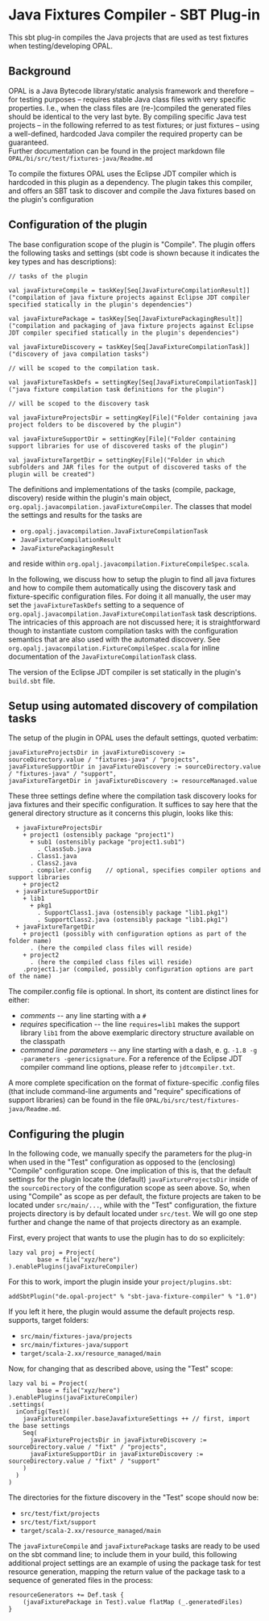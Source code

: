 # Java Fixtures Compiler - SBT Plug-in

This sbt plug-in compiles the Java projects that are used as test fixtures when testing/developing OPAL.

## Background

OPAL is a Java Bytecode library/static analysis framework and therefore – for testing purposes – requires stable Java class files with very specific properties. I.e., when the class files are (re-)compiled the generated files should be identical to the very last byte. By compiling specific Java test projects – in the following referred to as test fixtures; or just fixtures – using a well-defined, hardcoded Java compiler the required property can be guaranteed.   
Further documentation can be found in the project markdown file `OPAL/bi/src/test/fixtures-java/Readme.md`

To compile the fixtures OPAL uses the Eclipse JDT compiler which is hardcoded in this plugin as a dependency. The plugin takes this compiler, and offers an SBT task to discover and compile the Java fixtures based on the plugin's configuration

## Configuration of the plugin

The base configuration scope of the plugin is "Compile". The plugin offers the following tasks and settings (sbt code is shown because it indicates the key types and has descriptions):

```
// tasks of the plugin

val javaFixtureCompile = taskKey[Seq[JavaFixtureCompilationResult]]("compilation of java fixture projects against Eclipse JDT compiler specified statically in the plugin's dependencies")

val javaFixturePackage = taskKey[Seq[JavaFixturePackagingResult]]("compilation and packaging of java fixture projects against Eclipse JDT compiler specified statically in the plugin's dependencies")

val javaFixtureDiscovery = taskKey[Seq[JavaFixtureCompilationTask]]("discovery of java compilation tasks")

// will be scoped to the compilation task.

val javaFixtureTaskDefs = settingKey[Seq[JavaFixtureCompilationTask]]("java fixture compilation task definitions for the plugin")

// will be scoped to the discovery task

val javaFixtureProjectsDir = settingKey[File]("Folder containing java project folders to be discovered by the plugin")

val javaFixtureSupportDir = settingKey[File]("Folder containing support libraries for use of discovered tasks of the plugin")

val javaFixtureTargetDir = settingKey[File]("Folder in which subfolders and JAR files for the output of discovered tasks of the plugin will be created")
```

The definitions and implementations of the tasks (compile, package, discovery) reside within the plugin's main object, `org.opalj.javacompilation.javaFixtureCompiler`. The classes that model the settings and results for the tasks are

- `org.opalj.javacompilation.JavaFixtureCompilationTask`
- `JavaFixtureCompilationResult`
- `JavaFixturePackagingResult`

and reside within `org.opalj.javacompilation.FixtureCompileSpec.scala`.

In the following, we discuss how to setup the plugin to find all java fixtures and how to compile them automatically using the discovery task and fixture-specific configuration files. For doing it all manually, the user may set the `javaFixtureTaskDefs` setting to a sequence of `org.opalj.javacompilation.JavaFixtureCompilationTask` task descriptions. The intricacies of this approach are not discussed here; it is straightforward though to instantiate custom compilation tasks with the configuration semantics that are also used with the automated discovery. See `org.opalj.javacompilation.FixtureCompileSpec.scala` for inline documentation of the `JavaFixtureCompilationTask` class.

The version of the Eclipse JDT compiler is set statically in the plugin's `build.sbt` file.

## Setup using automated discovery of compilation tasks

The setup of the plugin in OPAL uses the default settings, quoted verbatim:

```
javaFixtureProjectsDir in javaFixtureDiscovery := sourceDirectory.value / "fixtures-java" / "projects",
javaFixtureSupportDir in javaFixtureDiscovery := sourceDirectory.value / "fixtures-java" / "support",
javaFixtureTargetDir in javaFixtureDiscovery := resourceManaged.value
```

These three settings define where the compilation task discovery looks for java fixtures and their specific configuration. It suffices to say here that the general directory structure as it concerns this plugin, looks like this:

```
  + javaFixtureProjectsDir
    + project1 (ostensibly package "project1")
      + sub1 (ostensibly package "project1.sub1")
        . ClassSub.java
      . Class1.java
      . Class2.java
      . compiler.config    // optional, specifies compiler options and support libraries
    + project2
  + javaFixtureSupportDir
    + lib1
      + pkg1
        . SupportClass1.java (ostensibly package "lib1.pkg1")
        . SupportClass2.java (ostensibly package "lib1.pkg1")
  + javaFixtureTargetDir
    + project1 (possibly with configuration options as part of the folder name)
      . (here the compiled class files will reside)
    + project2
      . (here the compiled class files will reside)
    .project1.jar (compiled, possibly configuration options are part of the name)

```

The compiler.config file is optional. In short, its content are distinct lines for either:
 - _comments_ -- any line starting with a `#`
 - _requires_ specification -- the line `requires=lib1` makes the support library `lib1` from
   the above exemplaric directory structure available on the classpath
 - _command line parameters_ -- any line starting with a dash, e. g. `-1.8 -g -parameters -genericsignature`.
   For a reference of the Eclipse JDT compiler command line options, please refer to `jdtcompiler.txt`.

A more complete specification on the format of fixture-specific .config files (that include command-line arguments and "require" specifications of support libraries) can be found in the file `OPAL/bi/src/test/fixtures-java/Readme.md`.


## Configuring the plugin

In the following code, we manually specify the parameters for the plug-in when used in the "Test"
configuration as opposed to the (enclosing) "Compile" configuration scope. One implication of this is,
that the default settings for the plugin locate the (default) `javaFixtureProjectsDir` inside of the
`sourceDirectory` of the configuration scope as seen above. So, when using "Compile" as scope as per default,
the fixture projects are taken to be located under `src/main/...`, while with the "Test" configuration, the
fixture projects directory is by default located under `src/test`. We will go one step further and change the name of
that projects directory as an example.

First, every project that wants to use the plugin has to do so explicitely:

```
lazy val proj = Project(
		base = file("xyz/here")
).enablePlugins(javaFixtureCompiler)
```

For this to work, import the plugin inside your `project/plugins.sbt`:

```
addSbtPlugin("de.opal-project" % "sbt-java-fixture-compiler" % "1.0")
```

If you left it here, the plugin would assume the default projects resp. supports, target folders:

 - `src/main/fixtures-java/projects`
 - `src/main/fixtures-java/support`
 - `target/scala-2.xx/resource_managed/main`

Now, for changing that as described above, using the "Test" scope:

```
lazy val bi = Project(
		base = file("xyz/here")
).enablePlugins(javaFixtureCompiler)
.settings(
  inConfig(Test)(
    javaFixtureCompiler.baseJavafixtureSettings ++ // first, import the base settings
    Seq(
      javaFixtureProjectsDir in javaFixtureDiscovery := sourceDirectory.value / "fixt" / "projects",
      javaFixtureSupportDir in javaFixtureDiscovery := sourceDirectory.value / "fixt" / "support"
    )
  )
)

```

The directories for the fixture discovery in the "Test" scope should now be:

- `src/test/fixt/projects`
- `src/test/fixt/support`
- `target/scala-2.xx/resource_managed/main`

The `javaFixtureCompile` and `javaFixturePackage` tasks are ready to be used on the sbt command line; to
include them in your build, this following additional project settings are an example of using the package
task for test resource generation, mapping the return value of the package task to a sequence of generated files in the process:

```
resourceGenerators += Def.task {
    (javaFixturePackage in Test).value flatMap (_.generatedFiles)
}
```
